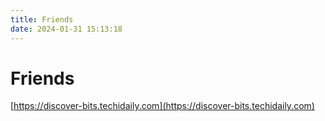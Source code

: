 ```yaml
---
title: Friends
date: 2024-01-31 15:13:18
---
```


# Friends

[https://discover-bits.techidaily.com](https://discover-bits.techidaily.com)